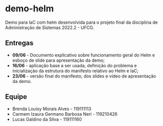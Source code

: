 # demo-helm
Demo para IaC com helm desenvolvida para o projeto final da disciplina de Administração de Sistemas 2022.2 -  UFCG.


## Entregas

* **09/06** - Documento explicativo sobre funcionamento geral do Helm e esboço de slide para apresentação da demo;
* **16/06** - aplicação base a ser usada, definição do problema e inicialização da estrutura do manifesto relativo ao Helm e IaC;
* **23/06** - versão final do manifesto, dos slides e vídeo de apresentação da demo.

## Equipe

* Brenda Louisy Morais Alves - 119111113
* Carmem Izaura Germano Barbosa Neri - 119210426
* Lucas Galdino da Silva - 119111160